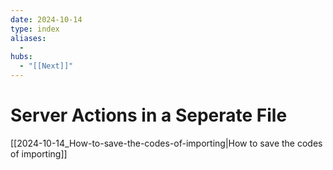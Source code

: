 ```yaml
---
date: 2024-10-14
type: index
aliases:
  -
hubs:
  - "[[Next]]"
---
```


# Server Actions in a Seperate File

[[2024-10-14_How-to-save-the-codes-of-importing|How to save the codes of importing]]
